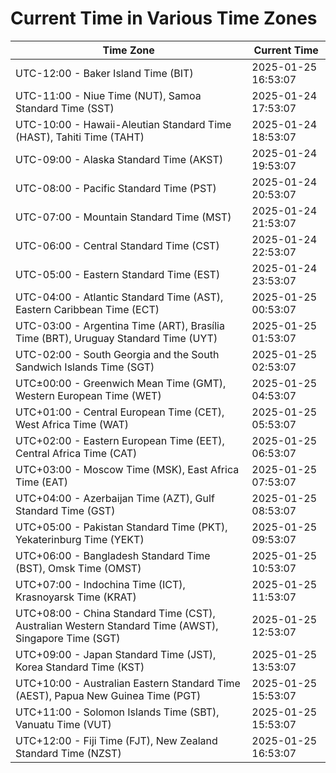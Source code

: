 # Current Time in Various Time Zones

| Time Zone | Current Time |
|-----------|--------------|
| UTC-12:00 - Baker Island Time (BIT) | 2025-01-25 16:53:07 |
| UTC-11:00 - Niue Time (NUT), Samoa Standard Time (SST) | 2025-01-24 17:53:07 |
| UTC-10:00 - Hawaii-Aleutian Standard Time (HAST), Tahiti Time (TAHT) | 2025-01-24 18:53:07 |
| UTC-09:00 - Alaska Standard Time (AKST) | 2025-01-24 19:53:07 |
| UTC-08:00 - Pacific Standard Time (PST) | 2025-01-24 20:53:07 |
| UTC-07:00 - Mountain Standard Time (MST) | 2025-01-24 21:53:07 |
| UTC-06:00 - Central Standard Time (CST) | 2025-01-24 22:53:07 |
| UTC-05:00 - Eastern Standard Time (EST) | 2025-01-24 23:53:07 |
| UTC-04:00 - Atlantic Standard Time (AST), Eastern Caribbean Time (ECT) | 2025-01-25 00:53:07 |
| UTC-03:00 - Argentina Time (ART), Brasília Time (BRT), Uruguay Standard Time (UYT) | 2025-01-25 01:53:07 |
| UTC-02:00 - South Georgia and the South Sandwich Islands Time (SGT) | 2025-01-25 02:53:07 |
| UTC±00:00 - Greenwich Mean Time (GMT), Western European Time (WET) | 2025-01-25 04:53:07 |
| UTC+01:00 - Central European Time (CET), West Africa Time (WAT) | 2025-01-25 05:53:07 |
| UTC+02:00 - Eastern European Time (EET), Central Africa Time (CAT) | 2025-01-25 06:53:07 |
| UTC+03:00 - Moscow Time (MSK), East Africa Time (EAT) | 2025-01-25 07:53:07 |
| UTC+04:00 - Azerbaijan Time (AZT), Gulf Standard Time (GST) | 2025-01-25 08:53:07 |
| UTC+05:00 - Pakistan Standard Time (PKT), Yekaterinburg Time (YEKT) | 2025-01-25 09:53:07 |
| UTC+06:00 - Bangladesh Standard Time (BST), Omsk Time (OMST) | 2025-01-25 10:53:07 |
| UTC+07:00 - Indochina Time (ICT), Krasnoyarsk Time (KRAT) | 2025-01-25 11:53:07 |
| UTC+08:00 - China Standard Time (CST), Australian Western Standard Time (AWST), Singapore Time (SGT) | 2025-01-25 12:53:07 |
| UTC+09:00 - Japan Standard Time (JST), Korea Standard Time (KST) | 2025-01-25 13:53:07 |
| UTC+10:00 - Australian Eastern Standard Time (AEST), Papua New Guinea Time (PGT) | 2025-01-25 15:53:07 |
| UTC+11:00 - Solomon Islands Time (SBT), Vanuatu Time (VUT) | 2025-01-25 15:53:07 |
| UTC+12:00 - Fiji Time (FJT), New Zealand Standard Time (NZST) | 2025-01-25 16:53:07 |
